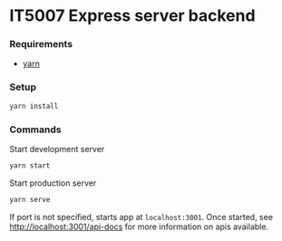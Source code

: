 # IT5007 Express server backend
### Requirements
- [yarn](https://yarnpkg.com/getting-started/install)

### Setup
```bash
yarn install
```

### Commands
Start development server
```bash
yarn start
```

Start production server
```bash
yarn serve
```

If port is not specified, starts app at `localhost:3001`.
Once started, see [http://localhost:3001/api-docs](http://localhost:3001/api-docs) 
for more information on apis available.